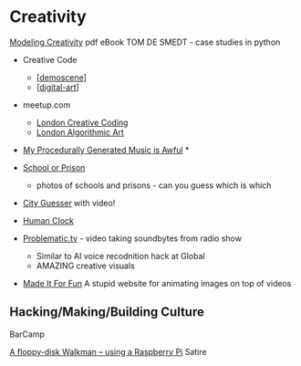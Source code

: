 Creativity
==========

[Modeling Creativity](https://www.clips.uantwerpen.be/sites/default/files/modeling-creativity.pdf) pdf eBook TOM DE SMEDT - case studies in python

* Creative Code
    * [[demoscene]]
    * [[digital-art]]

* meetup.com
    * [London Creative Coding](https://www.meetup.com/london-creative-coding/)
    * [London Algorithmic Art](https://www.meetup.com/Algorithmic-Art/)

* [My Procedurally Generated Music is Awful](https://devlog.groovelet.com/p/procedurally-generated-music-is-awful)
    * 


* [School or Prison](https://www.schoolprison.com/)
    * photos of schools and prisons - can you guess which is which
* [City Guesser](https://virtualvacation.us/guess) with video!
* [Human Clock](https://humanclock.com/)

* [Problematic.tv](https://problematic.tv/) - video taking soundbytes from radio show
    * Similar to AI voice recodnition hack at Global
    * AMAZING creative visuals

* [Made It For Fun](https://madeitfor.fun/) A stupid website for animating images on top of videos

Hacking/Making/Building Culture
-------------------------------

BarCamp

[A floppy-disk Walkman – using a Raspberry Pi](https://shkspr.mobi/blog/2020/09/a-floppy-disk-mp3-player-using-a-raspberry-pi/) Satire


[//begin]: # "Autogenerated link references for markdown compatibility"
[demoscene]: demoscene.md "demoscene"
[digital-art]: digital-art.md "Digital Art"
[//end]: # "Autogenerated link references"